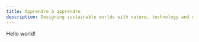 ```yaml
---
title: Apprendre à apprendre
description: Designing sustainable worlds with nature, technology and community.
---
```


Hello world!
